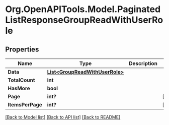 # Org.OpenAPITools.Model.PaginatedListResponseGroupReadWithUserRole

## Properties

Name | Type | Description | Notes
------------ | ------------- | ------------- | -------------
**Data** | [**List&lt;GroupReadWithUserRole&gt;**](GroupReadWithUserRole.md) |  | 
**TotalCount** | **int** |  | 
**HasMore** | **bool** |  | 
**Page** | **int?** |  | [optional] 
**ItemsPerPage** | **int?** |  | [optional] 

[[Back to Model list]](../README.md#documentation-for-models) [[Back to API list]](../README.md#documentation-for-api-endpoints) [[Back to README]](../README.md)

